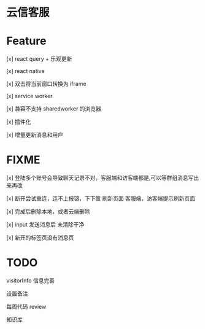 # 云信客服

# Feature

[x] react query + 乐观更新

[x] react native

[x] 双击将当前窗口转换为 iframe

[x] service worker

[x] 兼容不支持 sharedworker 的浏览器

[x] 插件化

[x] 增量更新消息和用户

# FIXME

[x] 登陆多个账号会导致聊天记录不对，客服端和访客端都是,可以等群组消息写出来再改

[x] 断开尝试重连，连不上报错，下下策 刷新页面 客服端，访客端提示刷新页面

[x] 完成后删除本地，或者云端删除

[x] input 发送消息后 未清除干净

[x] 新开的标签页没有消息页

# TODO

visitorInfo 信息完善

设置备注

每周代码 review

知识库
